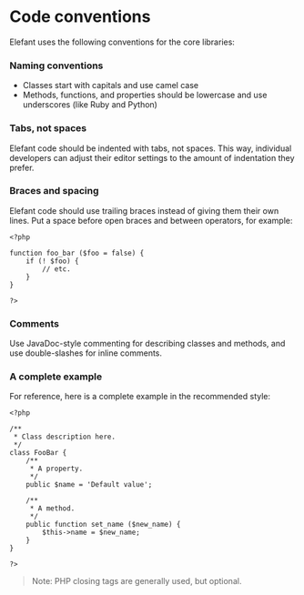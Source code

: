 # Code conventions

Elefant uses the following conventions for the core libraries:

### Naming conventions

* Classes start with capitals and use camel case
* Methods, functions, and properties should be lowercase and use underscores (like Ruby and Python)

### Tabs, not spaces

Elefant code should be indented with tabs, not spaces. This way, individual developers can adjust their editor settings to the amount of indentation they prefer.

### Braces and spacing

Elefant code should use trailing braces instead of giving them their own lines. Put a space before open braces and between operators, for example:

	<?php
	
	function foo_bar ($foo = false) {
		if (! $foo) {
			// etc.
		}
	}
	
	?>

### Comments

Use JavaDoc-style commenting for describing classes and methods, and use double-slashes for inline comments.

### A complete example

For reference, here is a complete example in the recommended style:

	<?php
	
	/**
	 * Class description here.
	 */
	class FooBar {
		/**
		 * A property.
		 */
		public $name = 'Default value';

		/**
		 * A method.
		 */
		public function set_name ($new_name) {
			$this->name = $new_name;
		}
	}
	
	?>
	
> Note: PHP closing tags are generally used, but optional.
